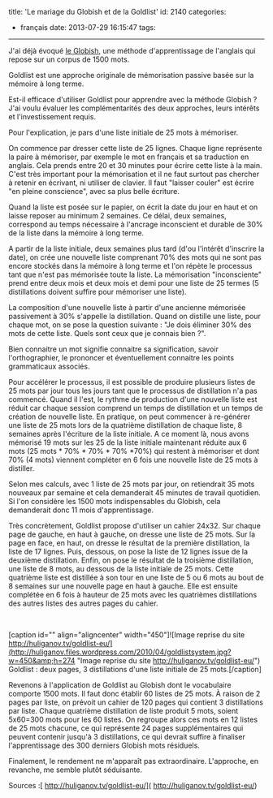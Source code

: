 title: 'Le mariage du Globish et de la Goldlist'
id: 2140
categories:
  - français
date: 2013-07-29 16:15:47
tags:
---

J'ai déjà évoqué [le Globish](http://www.farcy.me/2012/06/pourquoi-les-1500-mots-globish-ne-suffisent-ils-pas-pour-parler-anglais/ "Pourquoi les 1500 mots Globish ne suffisent-ils pas pour parler anglais ?"), une méthode d'apprentissage de l'anglais qui repose sur un corpus de 1500 mots.

Goldlist est une approche originale de mémorisation passive basée sur la mémoire à long terme.

Est-il efficace d'utiliser Goldlist pour apprendre avec la méthode Globish ? J'ai voulu évaluer les complémentarités des deux approches, leurs intérêts et l'investissement requis. 

Pour l'explication, je pars d'une liste initiale de 25 mots à mémoriser.

On commence par dresser cette liste de 25 lignes. Chaque ligne représente la paire à mémoriser, par exemple le mot en français et sa traduction en anglais. Cela prends entre 20 et 30 minutes pour écrire cette liste à la main. C'est très important pour la mémorisation et il ne faut surtout pas chercher à retenir en écrivant, ni utiliser de clavier. Il faut "laisser couler" est écrire "en pleine conscience", avec sa plus belle écriture.

Quand la liste est posée sur le papier, on écrit la date du jour en haut et on laisse reposer au minimum 2 semaines. Ce délai, deux semaines, correspond au temps nécessaire à l'ancrage inconscient et durable de 30% de la liste dans la mémoire à long terme.

A partir de la liste initiale, deux semaines plus tard (d'ou l'intérêt d'inscrire la date), on crée une nouvelle liste comprenant 70% des mots qui ne sont pas encore stockés dans la mémoire à long terme et l'on répète le processus tant que n'est pas mémorisée toute la liste. La mémorisation "inconsciente" prend entre deux mois et deux mois et demi pour une liste de 25 termes (5 distillations doivent suffire pour mémoriser une liste).

La composition d'une nouvelle liste à partir d'une ancienne mémorisée passivement à 30% s'appelle la distillation. Quand on distille une liste, pour chaque mot, on se pose la question suivante : "Je dois éliminer 30% des mots de cette liste. Quels sont ceux que je connais bien ?".

Bien connaitre un mot signifie connaitre sa signification, savoir l'orthographier, le prononcer et éventuellement connaitre les points grammaticaux associés.

Pour accélérer le processus, il est possible de produire plusieurs listes de 25 mots par jour tous les jours tant que le processus de distillation n'a pas commencé. Quand il l'est, le rythme de production d'une nouvelle liste est réduit car chaque session comprend un temps de distillation et un temps de création de nouvelle liste. En pratique, on peut commencer à re-générer une liste de 25 mots lors de la quatrième distillation de chaque liste, 8 semaines après l'écriture de la liste initiale. A ce moment là, nous avons mémorisé 19 mots sur les 25 de la liste initiale maintenant réduite aux 6 mots (25 mots * 70% * 70% * 70% *70%) qui restent à mémoriser et dont 70% (4 mots) viennent compléter en 6 fois une nouvelle liste de 25 mots à distiller.

Selon mes calculs, avec 1 liste de 25 mots par jour, on retiendrait 35 mots nouveaux par semaine et cela demanderait 45 minutes de travail quotidien. Si l'on considère les 1500 mots indispensables du Globish, cela demanderait donc 11 mois d'apprentissage.

Très concrètement, Goldlist propose d'utiliser un cahier 24x32\. Sur chaque page de gauche, en haut à gauche, on dresse une liste de 25 mots. Sur la page en face, en haut, on dresse le résultat de la première distillation, la liste de 17 lignes. Puis, dessous, on pose la liste de 12 lignes issue de la deuxième distillation. Enfin, on pose le résultat de la troisième distillation, une liste de 8 mots, au dessous de la liste initiale de 25 mots. Cette quatrième liste est distillée à son tour en une liste de 5 ou 6 mots au bout de 8 semaines sur une nouvelle page en haut à gauche. Elle est ensuite complétée en 6 fois à hauteur de 25 mots avec les quatrièmes distillations des autres listes des autres pages du cahier.

&nbsp;

[caption id="" align="aligncenter" width="450"]![Image reprise du site http://huliganov.tv/goldlist-eu/](http://huliganov.files.wordpress.com/2010/04/goldlistsystem.jpg?w=450&amp;h=274 "Image reprise du site http://huliganov.tv/goldlist-eu/") Goldlist : deux pages, 3 distillations d'une liste initiale de 25 mots.[/caption]

Revenons à l'application de Goldlist au Globish dont le vocabulaire comporte 1500 mots. Il faut donc établir 60 listes de 25 mots. À raison de 2 pages par liste, on prévoit un cahier de 120 pages qui contient 3 distillations par liste. Chaque quatrième distillation de liste produit 5 mots, soient 5x60=300 mots pour les 60 listes. On regroupe alors ces mots en 12 listes de 25 mots chacune, ce qui représente 24 pages supplémentaires qui peuvent contenir jusqu'à 3 distillations, ce qui devrait suffire à finaliser l'apprentissage des 300 derniers Globish mots résiduels.

Finalement, le rendement ne m'apparaît pas extraordinaire. L'approche, en revanche, me semble plutôt séduisante.

Sources :[ http://huliganov.tv/goldlist-eu/]( http://huliganov.tv/goldlist-eu/)